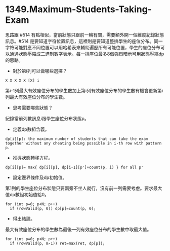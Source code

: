 # 1349.Maximum-Students-Taking-Exam

思路跟 #514 有點相似，當前狀態只跟前一輪有關，需要額外開一個維度紀錄狀態訊息。#514 是要知道字符位置訊息，這裡則是要知道整排學生的座位分布。同一字符可能對應不同位置可以用哈希表來輔助遍歷所有可能位置，學生的座位分布可以通過狀態壓縮成二進制數字表示。每一排座位最多8個強烈暗示可用狀態壓縮dp的思路。

- 對於第i列可以做哪些選擇？

```
X X X X X [X] i
```

第i-1列最大有效座位分布的學生數加上第i列有效座位分布的學生數有機會更新第i列最大有效座位分布的學生數。

- 思考需要哪些狀態？

紀錄當前列數訊息i跟學生座位分布狀態p。

- 定義dp數組含義。

```
dp[i][p]: the maximum number of students that can take the exam together without any cheating being possible in i-th row with pattern p.
```

- 推導狀態轉移方程。

```
dp[i][p]= max{ dp[i][p], dp[i-1][p']+count(p, i) } for all p'
```

- 設定邊界條件及dp初始值。

第1列的學生座位分布狀態只要兩旁不坐人就行，沒有前一列需要考慮。要求最大值dp數組初始值給0。

```
for (int p=0; p<N; p++)
  if (rowValid(p, 0)) dp[p]=count(p, 0);
```

- 得出結論。

最大有效座位分布的學生數為最後一列有效座位分布的學生數中取最大值。

```
for (int p=0; p<N; p++)
  if (rowValid(p, m-1)) ret=max(ret, dp[p]);
```
